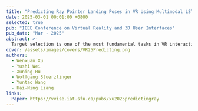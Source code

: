 ```yaml
---
title: "Predicting Ray Pointer Landing Poses in VR Using Multimodal LSTM-Based Neural Networks"
date: 2025-03-01 00:01:00 +0800
selected: true
pub: "IEEE Conference on Virtual Reality and 3D User Interfaces"
pub_date: "Mar - 2025"
abstract: >-
  Target selection is one of the most fundamental tasks in VR interaction systems. Prediction heuristics can provide users with a smoother interaction experience in this process. Our work aims to predict the ray landing pose for hand-based raycasting selection in Virtual Reality (VR) using a Long Short-Term Memory (LSTM)-based neural network with time-series data input of speed and distance over time from three different pose channels: hand, Head-Mounted Display (HMD), and eye. We first conducted a study to collect motion data from these three input channels and analyzed these movement behaviors. Additionally, we evaluated which combination of input modalities yields the optimal result. A second study validates raycasting across a continuous range of distances, angles, and target sizes. On average, our technique's predictions were within 4.6° of the true landing pose when 50% of the way through the movement. We compared our LSTM neural network model to a kinematic information model and further validated its generalizability in two ways: by training the model on one user's data and testing on other users (cross-user) and by training on a group of users and testing on entirely new users (unseen users). Compared to the baseline and a previous kinematic method, our model increased prediction accuracy by a factor of 3.5 and 1.9, respectively, when 40% of the way through the movement.
cover: /assets/images/covers/VR25Predicting.png
authors:
  - Wenxuan Xu
  - Yushi Wei
  - Xuning Hu
  - Wolfgang Stuerzlinger
  - Yuntao Wang
  - Hai-Ning Liang
links:
  Paper: https://vvise.iat.sfu.ca/pubs/xu2025predictingray
---
```

